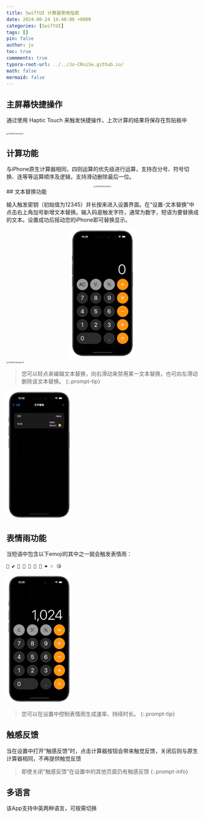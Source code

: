 ```yaml
---
title: SwiftUI 计算器使用指南
date: 2024-06-24 14:40:00 +0800
categories: [SwiftUI]
tags: []
pin: false
author: jo
toc: true
commments: true
typora-root-url: ../../Jo-CRuiSe.github.io/
math: false
mermaid: false
---
```


## 主屏幕快捷操作

通过使用 Haptic Touch 来触发快捷操作，上次计算的结果将保存在剪贴板中

<img src="/assets/blog_res/2024-06-24-SwiftUICalculatorIntroduction.assets/SwiftUICalculator1.gif" alt="SwiftUICalculator1" style="zoom:33%;" />

## 计算功能

与iPhone原生计算器相同，四则运算的优先级进行运算，支持百分号、符号切换、连等等运算顺序及逻辑，支持滑动删除最后一位。

<div style="display: flex;justify-content: center;align-items: center">
<img src="/assets/blog_res/2024-06-24-SwiftUICalculatorIntroduction.assets/SwiftUICalculator2.gif" alt="SwiftUICalculator2" style="zoom:33%;" />
</div>
## 文本替换功能

输入触发密钥（初始值为12345）并长按来进入设置界面。在“设置-文本替换”中点击右上角加号新增文本替换。输入码是触发字符，通常为数字，短语为要替换成的文本。设置成功后摇动您的iPhone即可替换显示。

<div style="display: flex;justify-content: center;align-items: center">
<img src="/assets/blog_res/2024-06-24-SwiftUICalculatorIntroduction.assets/SwiftUICalculator3.gif" alt="SwiftUICalculator3" style="zoom:33%;" />
</div>
<img src="/assets/blog_res/2024-06-24-SwiftUICalculatorIntroduction.assets/SwiftUICalculator4.gif" alt="SwiftUICalculator4" style="zoom:33%;" />

> 您可以轻点来编辑文本替换，向右滑动来禁用某一文本替换，也可向左滑动删除该文本替换。
{:.prompt-tip}

<img src="/assets/blog_res/2024-06-24-SwiftUICalculatorIntroduction.assets/SwiftUICalculator5.gif" alt="SwiftUICalculator5" style="zoom:33%;" />

## 表情雨功能

当短语中包含以下emoji的其中之一就会触发表情雨：

```
🎂 💕 🫶 🫰 🥰 🥳 💓 ❤️ ✨ 😘
```

<img src="/assets/blog_res/2024-06-24-SwiftUICalculatorIntroduction.assets/SwiftUICalculator6.gif" alt="SwiftUICalculator6" style="zoom:33%;" />

> 您可以在设置中控制表情雨生成速率、持续时长。
{:.prompt-tip}

## 触感反馈

当在设置中打开“触感反馈”时，点击计算器按钮会带来触觉反馈，关闭后则与原生计算器相同，不再提供触觉反馈

> 即使关闭“触感反馈”在设置中的其他页面仍有触感反馈
{:.prompt-info}

## 多语言

该App支持中英两种语言，可按需切换